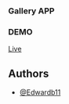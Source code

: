 ### Gallery APP
### DEMO
 [Live](https://628ce3008ad16b1f80b67987--reliable-begonia-8e8823.netlify.app/)

 ## Authors

- [@Edwardb11](https://www.github.com/Edwardb11)